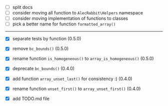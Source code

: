 - [ ] split docs
- [ ] consider moving all function to `AlecRabbit\Helpers` namespace
- [ ] consider moving implementation of functions to classes
- [ ] pick a better name for function `formatted_array()`
---
- [x] separate tests by function (0.5.0)
- [x] remove `bc_bounds()` (0.5.0)
- [x] rename function `is_homogeneous()` to `array_is_homogeneous()` (0.5.0)

- [x] deprecate `bc_bounds()` (0.4.0)
- [x] add function `array_unset_last()` for consistency :) (0.4.0)
- [x] rename function `unset_first()` to `array_unset_first()` (0.4.0)

- [x] add TODO.md file